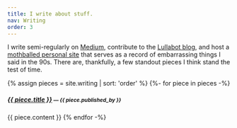 ```yaml
---
title: I write about stuff.
nav: Writing
order: 3
---
```

I write semi-regularly on [Medium](https://medium.com/@eaton), contribute to the [Lullabot blog](https://www.lullabot.com/topics/content-strategy), and host a [mothballed personal site](http://angrylittletree.com) that serves as a record of embarrassing things I said in the 90s. There are, thankfully, a few standout pieces I think stand the test of time.

{% assign pieces = site.writing | sort: 'order'  %}
{%- for piece in pieces -%}
<h5 class="mt-0 mb-1"><a href="{{ piece.link }}">{{ piece.title }}</a><small class="muted"> — {{ piece.published_by }}</small></h5>
{{ piece.content }}
{% endfor -%}